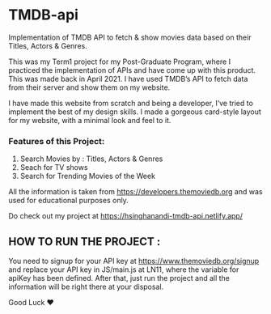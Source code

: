 # TMDB-api
Implementation of TMDB API to fetch &amp; show movies data based on their Titles, Actors &amp; Genres.

This was my Term1 project for my Post-Graduate Program, where I practiced the implementation of APIs and have come up with this product. This was made back in April 2021. I have used TMDB’s API to fetch data from their server and show them on my website.

I have made this website from scratch and being a developer, I’ve tried to implement the best of my design skills. I made a gorgeous card-style layout for my website, with a minimal look and feel to it.

### Features of this Project:
1. Search Movies by : Titles, Actors & Genres
2. Seach for TV shows
3. Search for Trending Movies of the Week

All the information is taken from https://developers.themoviedb.org and was used for educational purposes only.

Do check out my project at https://hsinghanandi-tmdb-api.netlify.app/


## HOW TO RUN THE PROJECT :

You need to signup for your API key at https://www.themoviedb.org/signup and replace your API key in JS/main.js at LN11, where the variable for apiKey has been defined. After that, just run the project and all the information will be right there at your disposal.


Good Luck :heart:	
